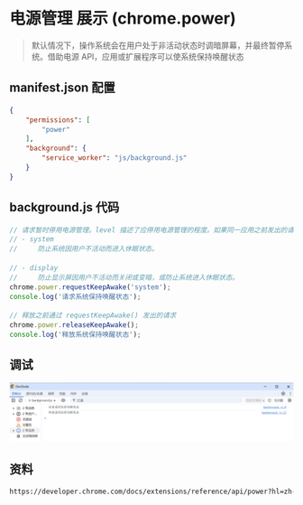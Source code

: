 # 电源管理 展示 (chrome.power)

> 默认情况下，操作系统会在用户处于非活动状态时调暗屏幕，并最终暂停系统。借助电源 API，应用或扩展程序可以使系统保持唤醒状态

## manifest.json 配置
```json
{
    "permissions": [
        "power"
    ],
    "background": {
        "service_worker": "js/background.js"
    }
}
```

## background.js 代码
```javascript
// 请求暂时停用电源管理。level 描述了应停用电源管理的程度。如果同一应用之前发出的请求仍处于有效状态，则会被新请求替换。
// - system 
//     防止系统因用户不活动而进入休眠状态。

// - display
//     防止显示屏因用户不活动而关闭或变暗，或防止系统进入休眠状态。
chrome.power.requestKeepAwake('system');
console.log('请求系统保持唤醒状态');

// 释放之前通过 requestKeepAwake() 发出的请求
chrome.power.releaseKeepAwake();
console.log('释放系统保持唤醒状态');
```

## 调试
![调试](./docs/debug.png)

## 资料
```markdown
https://developer.chrome.com/docs/extensions/reference/api/power?hl=zh-cn
```